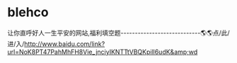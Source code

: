# blehco
让你直呼好人一生平安的网站,福利填空题----------------------------🌎🌎点/此/进/入/http://www.baidu.com/link?url=NoK8PT47PahMhFH8Vie_jnciyIKNTTtVBQKpill6udK&amp;wd
